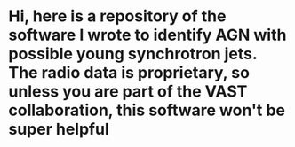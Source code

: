 # Hi, here is a repository of the software I wrote to identify AGN with possible young synchrotron jets. The radio data is proprietary, so unless you are part of the VAST collaboration, this software won't be super helpful
